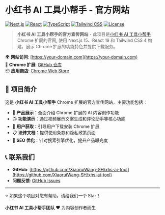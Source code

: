 # 小红书 AI 工具小帮手 - 官方网站

[![Next.js](https://img.shields.io/badge/Next.js-15.5.0-black?style=flat-square&logo=next.js)](https://nextjs.org/)
[![React](https://img.shields.io/badge/React-19.1.0-61DAFB?style=flat-square&logo=react)](https://reactjs.org/)
[![TypeScript](https://img.shields.io/badge/TypeScript-007ACC?style=flat-square&logo=typescript&logoColor=white)](https://www.typescriptlang.org/)
[![Tailwind CSS](https://img.shields.io/badge/Tailwind_CSS-4.0-38B2AC?style=flat-square&logo=tailwind-css)](https://tailwindcss.com/)
[![License](https://img.shields.io/badge/license-MIT-blue?style=flat-square)](LICENSE)

> **小红书 AI 工具小帮手的官方宣传网站** - 此项目是[小红书 AI 工具小帮手](https://github.com/XiaoruiWang-SH/xhs-ai-tool) Chrome 扩展的官网, 使用 Next.js 15、React 19 和 Tailwind CSS 4 构建，展示 Chrome 扩展的功能特色并提供下载服务。

🌍 **网站访问**: [https://your-domain.com](https://your-domain.com)  
🔗 **Chrome 扩展**: [GitHub 仓库](https://github.com/XiaoruiWang-SH/xhs-ai-tool)  
📦 **应用商店**: [Chrome Web Store](https://chromewebstore.google.com/detail/jbgcgabaeechheccecbaphelkhgabkbp)

## 📖 项目简介

这是 **小红书 AI 工具小帮手** Chrome 扩展的官方宣传网站，主要功能包括：

- 🎯 **产品展示**：全面介绍 Chrome 扩展的 AI 内容创作功能
- 📺 **功能演示**：通过视频展示文案生成和评论助手等核心功能
- 🚀 **用户获取**：引导用户下载安装 Chrome 扩展
- 📋 **法律文档**：提供使用条款和隐私政策页面
- 🎨 **SEO 优化**：针对搜索引擎优化，提升产品曝光度

## 📞 联系我们

- **GitHub**: [https://github.com/XiaoruiWang-SH/xhs-ai-tool](https://github.com/XiaoruiWang-SH/xhs-ai-tool)
- **问题反馈**: [GitHub Issues](https://github.com/XiaoruiWang-SH/xhs-ai-tool/issues)

---

⭐ 如果这个项目对您有帮助，请给我们一个 Star！

**小红书 AI 工具小帮手团队** ❤️ 为内容创作者而生
